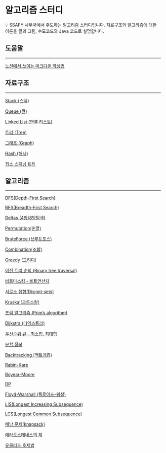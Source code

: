 # 알고리즘 스터디

<aside>
💡 SSAFY 사무국에서 주도하는 알고리즘 스터디입니다. 
자료구조와 알고리즘에 대한 이론을 글과 그림, 수도코드와 Java 코드로 설명합니다.

</aside>

## 도움말

---

[노션에서 쓰이는 마크다운 작성법](https://www.notion.so/10d9c86210db4829bf11602f7c49c53b)

## 자료구조

---

[Stack (스택)](./docs/stack/stack.md)

[Queue (큐)](./docs/queue/queue.md)

[Linked List (연결 리스트)](<%E1%84%8B%E1%85%A1%E1%86%AF%E1%84%80%E1%85%A9%E1%84%85%E1%85%B5%E1%84%8C%E1%85%B3%E1%86%B7%20%E1%84%89%E1%85%B3%E1%84%90%E1%85%A5%E1%84%83%E1%85%B5%202f5e592e422147aeabd1328116000a5e/Linked%20List%20(%E1%84%8B%E1%85%A7%E1%86%AB%E1%84%80%E1%85%A7%E1%86%AF%20%E1%84%85%E1%85%B5%E1%84%89%E1%85%B3%E1%84%90%E1%85%B3)%20633286bc6fea44f3a7bebc158a23cf43.md>)

[트리 (Tree)](<%E1%84%8B%E1%85%A1%E1%86%AF%E1%84%80%E1%85%A9%E1%84%85%E1%85%B5%E1%84%8C%E1%85%B3%E1%86%B7%20%E1%84%89%E1%85%B3%E1%84%90%E1%85%A5%E1%84%83%E1%85%B5%202f5e592e422147aeabd1328116000a5e/%E1%84%90%E1%85%B3%E1%84%85%E1%85%B5%20(Tree)%20bcc3c8f57eac416cb038c192ccc79f2a.md>)

[그래프 (Graph)](<%E1%84%8B%E1%85%A1%E1%86%AF%E1%84%80%E1%85%A9%E1%84%85%E1%85%B5%E1%84%8C%E1%85%B3%E1%86%B7%20%E1%84%89%E1%85%B3%E1%84%90%E1%85%A5%E1%84%83%E1%85%B5%202f5e592e422147aeabd1328116000a5e/%E1%84%80%E1%85%B3%E1%84%85%E1%85%A2%E1%84%91%E1%85%B3%20(Graph)%2008874735f84d41ac9f98fa379655891e.md>)

[Hash (해시)](<%E1%84%8B%E1%85%A1%E1%86%AF%E1%84%80%E1%85%A9%E1%84%85%E1%85%B5%E1%84%8C%E1%85%B3%E1%86%B7%20%E1%84%89%E1%85%B3%E1%84%90%E1%85%A5%E1%84%83%E1%85%B5%202f5e592e422147aeabd1328116000a5e/Hash%20(%E1%84%92%E1%85%A2%E1%84%89%E1%85%B5)%204cec0fb498eb49d5a11bd40ef586b1d5.md>)

[최소 스패닝 트리](%E1%84%8B%E1%85%A1%E1%86%AF%E1%84%80%E1%85%A9%E1%84%85%E1%85%B5%E1%84%8C%E1%85%B3%E1%86%B7%20%E1%84%89%E1%85%B3%E1%84%90%E1%85%A5%E1%84%83%E1%85%B5%202f5e592e422147aeabd1328116000a5e/%E1%84%8E%E1%85%AC%E1%84%89%E1%85%A9%20%E1%84%89%E1%85%B3%E1%84%91%E1%85%A2%E1%84%82%E1%85%B5%E1%86%BC%20%E1%84%90%E1%85%B3%E1%84%85%E1%85%B5%20da8d45e9b4af46db84ba95b99041efc7.md)

## 알고리즘

---

[DFS(Depth-First Search)](<%E1%84%8B%E1%85%A1%E1%86%AF%E1%84%80%E1%85%A9%E1%84%85%E1%85%B5%E1%84%8C%E1%85%B3%E1%86%B7%20%E1%84%89%E1%85%B3%E1%84%90%E1%85%A5%E1%84%83%E1%85%B5%202f5e592e422147aeabd1328116000a5e/DFS(Depth-First%20Search)%206fa7474e33ed4147822be68fe287b694.md>)

[BFS(Breadth-First Search)](<%E1%84%8B%E1%85%A1%E1%86%AF%E1%84%80%E1%85%A9%E1%84%85%E1%85%B5%E1%84%8C%E1%85%B3%E1%86%B7%20%E1%84%89%E1%85%B3%E1%84%90%E1%85%A5%E1%84%83%E1%85%B5%202f5e592e422147aeabd1328116000a5e/BFS(Breadth-First%20Search)%2034045a5f03284a90b4d61f2f70c40c09.md>)

[Deltas (4방/8방탐색)](<%E1%84%8B%E1%85%A1%E1%86%AF%E1%84%80%E1%85%A9%E1%84%85%E1%85%B5%E1%84%8C%E1%85%B3%E1%86%B7%20%E1%84%89%E1%85%B3%E1%84%90%E1%85%A5%E1%84%83%E1%85%B5%202f5e592e422147aeabd1328116000a5e/Deltas%20(4%E1%84%87%E1%85%A1%E1%86%BC%208%E1%84%87%E1%85%A1%E1%86%BC%E1%84%90%E1%85%A1%E1%86%B7%E1%84%89%E1%85%A2%E1%86%A8)%20180da7fc56824978a5fda1206152371f.md>)

[Permutation(순열)](<%E1%84%8B%E1%85%A1%E1%86%AF%E1%84%80%E1%85%A9%E1%84%85%E1%85%B5%E1%84%8C%E1%85%B3%E1%86%B7%20%E1%84%89%E1%85%B3%E1%84%90%E1%85%A5%E1%84%83%E1%85%B5%202f5e592e422147aeabd1328116000a5e/Permutation(%E1%84%89%E1%85%AE%E1%86%AB%E1%84%8B%E1%85%A7%E1%86%AF)%2050d433ec79c144d9b93cebf87824a072.md>)

[BruteForce (브루트포스)](<%E1%84%8B%E1%85%A1%E1%86%AF%E1%84%80%E1%85%A9%E1%84%85%E1%85%B5%E1%84%8C%E1%85%B3%E1%86%B7%20%E1%84%89%E1%85%B3%E1%84%90%E1%85%A5%E1%84%83%E1%85%B5%202f5e592e422147aeabd1328116000a5e/BruteForce%20(%E1%84%87%E1%85%B3%E1%84%85%E1%85%AE%E1%84%90%E1%85%B3%E1%84%91%E1%85%A9%E1%84%89%E1%85%B3)%20ca573721fb0b42029f8c5c0798abb781.md>)

[Combination(조합)](<%E1%84%8B%E1%85%A1%E1%86%AF%E1%84%80%E1%85%A9%E1%84%85%E1%85%B5%E1%84%8C%E1%85%B3%E1%86%B7%20%E1%84%89%E1%85%B3%E1%84%90%E1%85%A5%E1%84%83%E1%85%B5%202f5e592e422147aeabd1328116000a5e/Combination(%E1%84%8C%E1%85%A9%E1%84%92%E1%85%A1%E1%86%B8)%20d3ec1f7c3e5b4c6a9c7db6a28a0001d6.md>)

[Greedy (그리디)](<%E1%84%8B%E1%85%A1%E1%86%AF%E1%84%80%E1%85%A9%E1%84%85%E1%85%B5%E1%84%8C%E1%85%B3%E1%86%B7%20%E1%84%89%E1%85%B3%E1%84%90%E1%85%A5%E1%84%83%E1%85%B5%202f5e592e422147aeabd1328116000a5e/Greedy%20(%E1%84%80%E1%85%B3%E1%84%85%E1%85%B5%E1%84%83%E1%85%B5)%2029a51cc3c57e4474842a81e1b55dfb63.md>)

[이진 트리 순회 (Binary tree traversal)](<%E1%84%8B%E1%85%A1%E1%86%AF%E1%84%80%E1%85%A9%E1%84%85%E1%85%B5%E1%84%8C%E1%85%B3%E1%86%B7%20%E1%84%89%E1%85%B3%E1%84%90%E1%85%A5%E1%84%83%E1%85%B5%202f5e592e422147aeabd1328116000a5e/%E1%84%8B%E1%85%B5%E1%84%8C%E1%85%B5%E1%86%AB%20%E1%84%90%E1%85%B3%E1%84%85%E1%85%B5%20%E1%84%89%E1%85%AE%E1%86%AB%E1%84%92%E1%85%AC%20(Binary%20tree%20traversal)%20c950fa346f7a4a88855884e7ec1ffe20.md>)

[비트마스킹 - 비트연산자](%E1%84%8B%E1%85%A1%E1%86%AF%E1%84%80%E1%85%A9%E1%84%85%E1%85%B5%E1%84%8C%E1%85%B3%E1%86%B7%20%E1%84%89%E1%85%B3%E1%84%90%E1%85%A5%E1%84%83%E1%85%B5%202f5e592e422147aeabd1328116000a5e/%E1%84%87%E1%85%B5%E1%84%90%E1%85%B3%E1%84%86%E1%85%A1%E1%84%89%E1%85%B3%E1%84%8F%E1%85%B5%E1%86%BC%20-%20%E1%84%87%E1%85%B5%E1%84%90%E1%85%B3%E1%84%8B%E1%85%A7%E1%86%AB%E1%84%89%E1%85%A1%E1%86%AB%E1%84%8C%E1%85%A1%209f690c9680b345a687ee250965ecc73b.md)

[서로소 집합(Disjont-sets)](<%E1%84%8B%E1%85%A1%E1%86%AF%E1%84%80%E1%85%A9%E1%84%85%E1%85%B5%E1%84%8C%E1%85%B3%E1%86%B7%20%E1%84%89%E1%85%B3%E1%84%90%E1%85%A5%E1%84%83%E1%85%B5%202f5e592e422147aeabd1328116000a5e/%E1%84%89%E1%85%A5%E1%84%85%E1%85%A9%E1%84%89%E1%85%A9%20%E1%84%8C%E1%85%B5%E1%86%B8%E1%84%92%E1%85%A1%E1%86%B8(Disjont-sets)%200e0d09d9ef0c4691a6f7363cb2dd2de9.md>)

[Kruskal(크루스칼)](<%E1%84%8B%E1%85%A1%E1%86%AF%E1%84%80%E1%85%A9%E1%84%85%E1%85%B5%E1%84%8C%E1%85%B3%E1%86%B7%20%E1%84%89%E1%85%B3%E1%84%90%E1%85%A5%E1%84%83%E1%85%B5%202f5e592e422147aeabd1328116000a5e/Kruskal(%E1%84%8F%E1%85%B3%E1%84%85%E1%85%AE%E1%84%89%E1%85%B3%E1%84%8F%E1%85%A1%E1%86%AF)%207837ee0ca53140459385030313057086.md>)

[프림 알고리즘 (Prim’s algorithm)](<%E1%84%8B%E1%85%A1%E1%86%AF%E1%84%80%E1%85%A9%E1%84%85%E1%85%B5%E1%84%8C%E1%85%B3%E1%86%B7%20%E1%84%89%E1%85%B3%E1%84%90%E1%85%A5%E1%84%83%E1%85%B5%202f5e592e422147aeabd1328116000a5e/%E1%84%91%E1%85%B3%E1%84%85%E1%85%B5%E1%86%B7%20%E1%84%8B%E1%85%A1%E1%86%AF%E1%84%80%E1%85%A9%E1%84%85%E1%85%B5%E1%84%8C%E1%85%B3%E1%86%B7%20(Prim%E2%80%99s%20algorithm)%2010ec5417ff2c497f848310e8b1edff04.md>)

[Dijkstra (다익스트라)](<%E1%84%8B%E1%85%A1%E1%86%AF%E1%84%80%E1%85%A9%E1%84%85%E1%85%B5%E1%84%8C%E1%85%B3%E1%86%B7%20%E1%84%89%E1%85%B3%E1%84%90%E1%85%A5%E1%84%83%E1%85%B5%202f5e592e422147aeabd1328116000a5e/Dijkstra%20(%E1%84%83%E1%85%A1%E1%84%8B%E1%85%B5%E1%86%A8%E1%84%89%E1%85%B3%E1%84%90%E1%85%B3%E1%84%85%E1%85%A1)%20de1bd1043c234754b2fd4e6ddca42492.md>)

[우선순위 큐 - 최소힙, 최대힙](%E1%84%8B%E1%85%A1%E1%86%AF%E1%84%80%E1%85%A9%E1%84%85%E1%85%B5%E1%84%8C%E1%85%B3%E1%86%B7%20%E1%84%89%E1%85%B3%E1%84%90%E1%85%A5%E1%84%83%E1%85%B5%202f5e592e422147aeabd1328116000a5e/%E1%84%8B%E1%85%AE%E1%84%89%E1%85%A5%E1%86%AB%E1%84%89%E1%85%AE%E1%86%AB%E1%84%8B%E1%85%B1%20%E1%84%8F%E1%85%B2%20-%20%E1%84%8E%E1%85%AC%E1%84%89%E1%85%A9%E1%84%92%E1%85%B5%E1%86%B8,%20%E1%84%8E%E1%85%AC%E1%84%83%E1%85%A2%E1%84%92%E1%85%B5%E1%86%B8%202140bbec125349d885066f90e5525604.md)

[분할 정복](%E1%84%8B%E1%85%A1%E1%86%AF%E1%84%80%E1%85%A9%E1%84%85%E1%85%B5%E1%84%8C%E1%85%B3%E1%86%B7%20%E1%84%89%E1%85%B3%E1%84%90%E1%85%A5%E1%84%83%E1%85%B5%202f5e592e422147aeabd1328116000a5e/%E1%84%87%E1%85%AE%E1%86%AB%E1%84%92%E1%85%A1%E1%86%AF%20%E1%84%8C%E1%85%A5%E1%86%BC%E1%84%87%E1%85%A9%E1%86%A8%209fc2d5ec34684643a245e0c68921d36e.md)

[Backtracking (백트래킹)](<%E1%84%8B%E1%85%A1%E1%86%AF%E1%84%80%E1%85%A9%E1%84%85%E1%85%B5%E1%84%8C%E1%85%B3%E1%86%B7%20%E1%84%89%E1%85%B3%E1%84%90%E1%85%A5%E1%84%83%E1%85%B5%202f5e592e422147aeabd1328116000a5e/Backtracking%20(%E1%84%87%E1%85%A2%E1%86%A8%E1%84%90%E1%85%B3%E1%84%85%E1%85%A2%E1%84%8F%E1%85%B5%E1%86%BC)%200873e62b43974706a841cde9323cb3d0.md>)

[Rabin-Karp](%E1%84%8B%E1%85%A1%E1%86%AF%E1%84%80%E1%85%A9%E1%84%85%E1%85%B5%E1%84%8C%E1%85%B3%E1%86%B7%20%E1%84%89%E1%85%B3%E1%84%90%E1%85%A5%E1%84%83%E1%85%B5%202f5e592e422147aeabd1328116000a5e/Rabin-Karp%2091e60701dc784cb7941fd879a95ae3eb.md)

[Boyear-Moore](%E1%84%8B%E1%85%A1%E1%86%AF%E1%84%80%E1%85%A9%E1%84%85%E1%85%B5%E1%84%8C%E1%85%B3%E1%86%B7%20%E1%84%89%E1%85%B3%E1%84%90%E1%85%A5%E1%84%83%E1%85%B5%202f5e592e422147aeabd1328116000a5e/Boyear-Moore%20f46c5a33a1c44f2abd47af33b258e109.md)

[DP](%E1%84%8B%E1%85%A1%E1%86%AF%E1%84%80%E1%85%A9%E1%84%85%E1%85%B5%E1%84%8C%E1%85%B3%E1%86%B7%20%E1%84%89%E1%85%B3%E1%84%90%E1%85%A5%E1%84%83%E1%85%B5%202f5e592e422147aeabd1328116000a5e/DP%2084b528bc0e394ce48d6927ba5e722805.md)

[Floyd-Warshall (플로이드-워셜)](<%E1%84%8B%E1%85%A1%E1%86%AF%E1%84%80%E1%85%A9%E1%84%85%E1%85%B5%E1%84%8C%E1%85%B3%E1%86%B7%20%E1%84%89%E1%85%B3%E1%84%90%E1%85%A5%E1%84%83%E1%85%B5%202f5e592e422147aeabd1328116000a5e/Floyd-Warshall%20(%E1%84%91%E1%85%B3%E1%86%AF%E1%84%85%E1%85%A9%E1%84%8B%E1%85%B5%E1%84%83%E1%85%B3-%E1%84%8B%E1%85%AF%E1%84%89%E1%85%A7%E1%86%AF)%20e748c70450f44192b105244730084855.md>)

[LIS(Longest Increasing Subsequence)](<%E1%84%8B%E1%85%A1%E1%86%AF%E1%84%80%E1%85%A9%E1%84%85%E1%85%B5%E1%84%8C%E1%85%B3%E1%86%B7%20%E1%84%89%E1%85%B3%E1%84%90%E1%85%A5%E1%84%83%E1%85%B5%202f5e592e422147aeabd1328116000a5e/LIS(Longest%20Increasing%20Subsequence)%200e1aa1353051455f99590a200be87a07.md>)

[LCS(Longest Common Subsequence)](<%E1%84%8B%E1%85%A1%E1%86%AF%E1%84%80%E1%85%A9%E1%84%85%E1%85%B5%E1%84%8C%E1%85%B3%E1%86%B7%20%E1%84%89%E1%85%B3%E1%84%90%E1%85%A5%E1%84%83%E1%85%B5%202f5e592e422147aeabd1328116000a5e/LCS(Longest%20Common%20Subsequence)%200de1da2ef11648a7a3cb12d0c5170157.md>)

[배낭 문제(knapsack)](<%E1%84%8B%E1%85%A1%E1%86%AF%E1%84%80%E1%85%A9%E1%84%85%E1%85%B5%E1%84%8C%E1%85%B3%E1%86%B7%20%E1%84%89%E1%85%B3%E1%84%90%E1%85%A5%E1%84%83%E1%85%B5%202f5e592e422147aeabd1328116000a5e/%E1%84%87%E1%85%A2%E1%84%82%E1%85%A1%E1%86%BC%20%E1%84%86%E1%85%AE%E1%86%AB%E1%84%8C%E1%85%A6(knapsack)%209f9c9c0d179f44519c939aad5cc783ca.md>)

[에라토스테네스의 체](%E1%84%8B%E1%85%A1%E1%86%AF%E1%84%80%E1%85%A9%E1%84%85%E1%85%B5%E1%84%8C%E1%85%B3%E1%86%B7%20%E1%84%89%E1%85%B3%E1%84%90%E1%85%A5%E1%84%83%E1%85%B5%202f5e592e422147aeabd1328116000a5e/%E1%84%8B%E1%85%A6%E1%84%85%E1%85%A1%E1%84%90%E1%85%A9%E1%84%89%E1%85%B3%E1%84%90%E1%85%A6%E1%84%82%E1%85%A6%E1%84%89%E1%85%B3%E1%84%8B%E1%85%B4%20%E1%84%8E%E1%85%A6%20141a2c2ec6cd41b689705b4b5b5e82fb.md)

[유클리드 호제법](%E1%84%8B%E1%85%A1%E1%86%AF%E1%84%80%E1%85%A9%E1%84%85%E1%85%B5%E1%84%8C%E1%85%B3%E1%86%B7%20%E1%84%89%E1%85%B3%E1%84%90%E1%85%A5%E1%84%83%E1%85%B5%202f5e592e422147aeabd1328116000a5e/%E1%84%8B%E1%85%B2%E1%84%8F%E1%85%B3%E1%86%AF%E1%84%85%E1%85%B5%E1%84%83%E1%85%B3%20%E1%84%92%E1%85%A9%E1%84%8C%E1%85%A6%E1%84%87%E1%85%A5%E1%86%B8%2035c7ca02cb62411f917af87392b72f8a.md)
